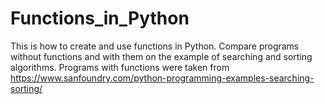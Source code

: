 # Functions_in_Python
This is how to create and use functions in Python. Compare programs without functions and with them on the example of searching and sorting algorithms. Programs with functions were taken from https://www.sanfoundry.com/python-programming-examples-searching-sorting/
